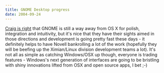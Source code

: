 ```yaml
---
title: GNOME Desktop progress
date: 2004-09-24
---
```


[Craig is right](http://www.macloco.net/blog/index.php?p=109) that GNOME is still a way away from OS X for polish, integration and intuitivity, but it's nice that they have their sights aimed in those directions and development is going pretty fast these days - it definitely helps to have Novell bankrolling a lot of the work (hopefully they will be beefing up the Ximian/Linux division development teams a lot).
It's not all as simple as catching Windows/OSX up though, everyone is trading features - Windows's next generation of interfaces are going to be bristling with shiny innovations lifted from OSX and open source apps, I bet ;-)
